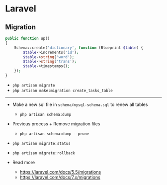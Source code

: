 # Laravel
## Migration



~~~php
public function up()
{
    Schema::create('dictionary', function (Blueprint $table) {
        $table->increments('id');
        $table->string('word');
        $table->string('trans');
        $table->timestamps();
    });   
}
~~~

- `php artisan migrate`
- `php artisan make:migration create_tasks_table`
___
- Make a new sql file in `schema/mysql-schema.sql` to renew all tables
    - `php artisan schema:dump`
- Previous process + Remove migration files
    - `php artisan schema:dump --prune`

- `php artisan migrate:status`
- `php artisan migrate:rollback`



- Read more
    - https://laravel.com/docs/5.5/migrations
    - https://laravel.com/docs/7.x/migrations